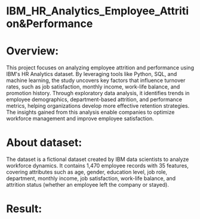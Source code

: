 # IBM_HR_Analytics_Employee_Attrition&Performance

# Overview:
This project focuses on analyzing employee attrition and performance using IBM's HR Analytics dataset. By leveraging tools like Python, SQL, and machine learning, the study uncovers key factors that influence turnover rates, such as job satisfaction, monthly income, work-life balance, and promotion history. Through exploratory data analysis, it identifies trends in employee demographics, department-based attrition, and performance metrics, helping organizations develop more effective retention strategies. The insights gained from this analysis enable companies to optimize workforce management and improve employee satisfaction.

# About dataset:
The  dataset is a fictional dataset created by IBM data scientists to analyze workforce dynamics. It contains 1,470 employee records with 35 features, covering attributes such as age, gender, education level, job role, department, monthly income, job satisfaction, work-life balance, and attrition status (whether an employee left the company or stayed).

# Result:
